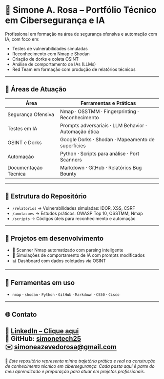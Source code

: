 # 🧠 Simone A. Rosa – Portfólio Técnico em Cibersegurança e IA

Profissional em formação na área de segurança ofensiva e automação com IA, com foco em:

- Testes de vulnerabilidades simuladas
- Reconhecimento com Nmap e Shodan
- Criação de dorks e coleta OSINT
- Análise de comportamento de IAs (LLMs)
- Red Team em formação com produção de relatórios técnicos

---

## 🔐 Áreas de Atuação

| Área                      | Ferramentas e Práticas                                  |
|---------------------------|---------------------------------------------------------|
| Segurança Ofensiva        | Nmap · OSSTMM · Fingerprinting · Reconhecimento         |
| Testes em IA              | Prompts adversariais · LLM Behavior · Automação ética   |
| OSINT e Dorks             | Google Dorks · Shodan · Mapeamento de superfícies       |
| Automação                 | Python · Scripts para análise · Port Scanners           |
| Documentação Técnica      | Markdown · GitHub · Relatórios Bug Bounty               |

---

## 📁 Estrutura do Repositório

- `/relatorios` → Vulnerabilidades simuladas: IDOR, XSS, CSRF  
- `/anotacoes` → Estudos práticos: OWASP Top 10, OSSTMM, Nmap  
- `/scripts` → Códigos úteis para reconhecimento e automação

---

## 🔭 Projetos em desenvolvimento

- 🔧 Scanner Nmap automatizado com parsing inteligente  
- 🧪 Simulações de comportamento de IA com prompts modificados  
- 📊 Dashboard com dados coletados via OSINT

---

## 📡 Ferramentas em uso

- `nmap` · `shodan` · `Python` · `GitHub` · `Markdown` · `CS50` · `Cisco`

---

## 🌐 Contato

🔗 [LinkedIn – Clique aqui](https://linkedin.com/in/simonetech25)  
📁 GitHub: [simonetech25](https://github.com/simonetech25)  
✉️ simoneazevedorosa@gmail.com
---

🧷 *Este repositório representa minha trajetória prática e real na construção de conhecimento técnico em cibersegurança. Cada pasta aqui é parte do meu aprendizado e preparação para atuar em projetos profissionais.*  

